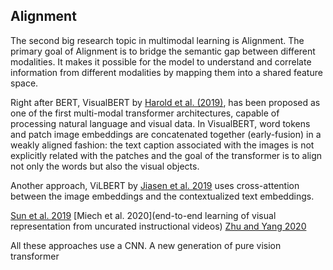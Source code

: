 
## Alignment
The second big research topic in multimodal learning is Alignment. The primary goal of Alignment is to bridge the semantic gap between different modalities. It makes it possible for the model to understand and correlate information from different modalities by mapping them into a shared feature space.



Right after BERT, VisualBERT by [Harold et al. (2019)](https://arxiv.org/abs/1908.03557), has been proposed as one of the first multi-modal transformer architectures, capable of processing natural language and visual data. In VisualBERT, word tokens and patch image embeddings are concatenated together (early-fusion) in a weakly aligned fashion: the text caption associated with the images is not explicitly related with the patches and the goal of the transformer is to align not only the words but also the visual objects. 

Another approach, ViLBERT by [Jiasen et al. 2019]() uses cross-attention between the image embeddings and the contextualized text embeddings. 

[Sun et al. 2019]() 
[Miech et al. 2020](end-to-end learning of visual representation from uncurated instructional videos)
[Zhu and Yang 2020](ActBert) 

All these approaches use a CNN. A new generation of pure vision transformer 

